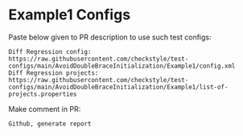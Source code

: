 # Example1 Configs
Paste below given to PR description to use such test configs:
```
Diff Regression config: https://raw.githubusercontent.com/checkstyle/test-configs/main/AvoidDoubleBraceInitialization/Example1/config.xml
Diff Regression projects: https://raw.githubusercontent.com/checkstyle/test-configs/main/AvoidDoubleBraceInitialization/Example1/list-of-projects.properties
```
Make comment in PR:
```
Github, generate report
```
